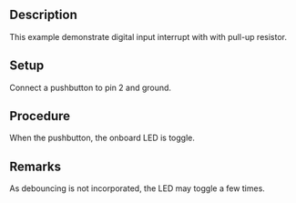 ## Description
This example demonstrate digital input interrupt with with pull-up resistor.

## Setup
Connect a pushbutton to pin 2 and ground.

## Procedure
When the pushbutton, the onboard LED is toggle.

## Remarks
As debouncing is not incorporated, the LED may toggle a few times.